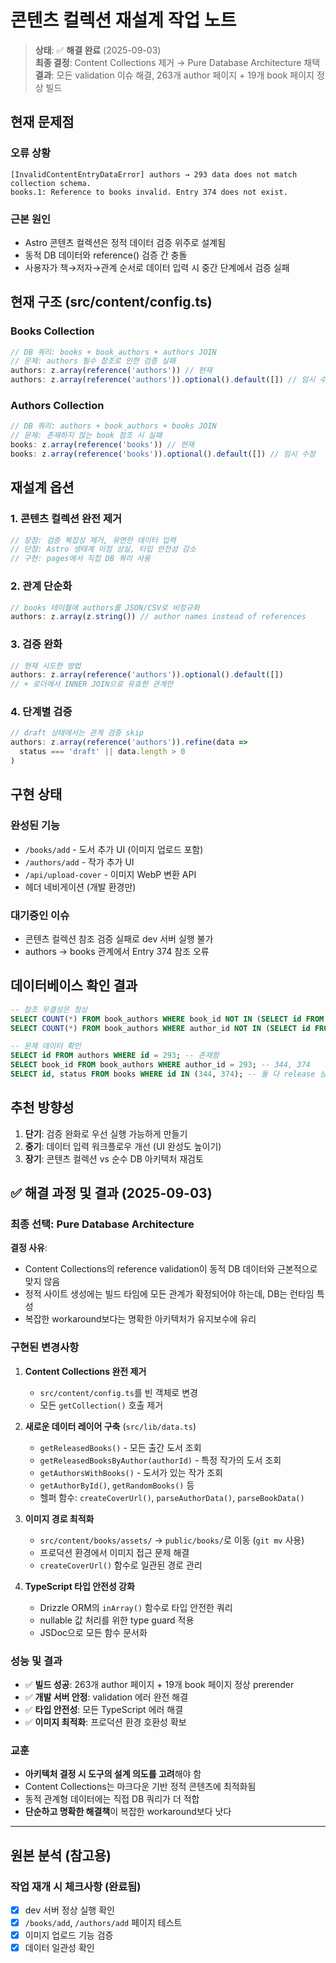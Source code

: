 # 콘텐츠 컬렉션 재설계 작업 노트

> **상태**: ✅ **해결 완료** (2025-09-03)  
> **최종 결정**: Content Collections 제거 → Pure Database Architecture 채택  
> **결과**: 모든 validation 이슈 해결, 263개 author 페이지 + 19개 book 페이지 정상 빌드

## 현재 문제점

### 오류 상황
```
[InvalidContentEntryDataError] authors → 293 data does not match collection schema.
books.1: Reference to books invalid. Entry 374 does not exist.
```

### 근본 원인
- Astro 콘텐츠 컬렉션은 정적 데이터 검증 위주로 설계됨
- 동적 DB 데이터와 reference() 검증 간 충돌
- 사용자가 책→저자→관계 순서로 데이터 입력 시 중간 단계에서 검증 실패

## 현재 구조 (src/content/config.ts)

### Books Collection
```typescript
// DB 쿼리: books + book_authors + authors JOIN
// 문제: authors 필수 참조로 인한 검증 실패
authors: z.array(reference('authors')) // 현재
authors: z.array(reference('authors')).optional().default([]) // 임시 수정
```

### Authors Collection  
```typescript
// DB 쿼리: authors + book_authors + books JOIN
// 문제: 존재하지 않는 book 참조 시 실패
books: z.array(reference('books')) // 현재
books: z.array(reference('books')).optional().default([]) // 임시 수정
```

## 재설계 옵션

### 1. 콘텐츠 컬렉션 완전 제거
```typescript
// 장점: 검증 복잡성 제거, 유연한 데이터 입력
// 단점: Astro 생태계 이점 상실, 타입 안전성 감소
// 구현: pages에서 직접 DB 쿼리 사용
```

### 2. 관계 단순화  
```typescript
// books 테이블에 authors를 JSON/CSV로 비정규화
authors: z.array(z.string()) // author names instead of references
```

### 3. 검증 완화
```typescript
// 현재 시도한 방법
authors: z.array(reference('authors')).optional().default([])
// + 로더에서 INNER JOIN으로 유효한 관계만
```

### 4. 단계별 검증
```typescript
// draft 상태에서는 관계 검증 skip
authors: z.array(reference('authors')).refine(data => 
  status === 'draft' || data.length > 0
)
```

## 구현 상태

### 완성된 기능
- `/books/add` - 도서 추가 UI (이미지 업로드 포함)
- `/authors/add` - 작가 추가 UI
- `/api/upload-cover` - 이미지 WebP 변환 API
- 헤더 네비게이션 (개발 환경만)

### 대기중인 이슈
- 콘텐츠 컬렉션 참조 검증 실패로 dev 서버 실행 불가
- authors → books 관계에서 Entry 374 참조 오류

## 데이터베이스 확인 결과
```sql
-- 참조 무결성은 정상
SELECT COUNT(*) FROM book_authors WHERE book_id NOT IN (SELECT id FROM books); -- 0
SELECT COUNT(*) FROM book_authors WHERE author_id NOT IN (SELECT id FROM authors); -- 0

-- 문제 데이터 확인
SELECT id FROM authors WHERE id = 293; -- 존재함
SELECT book_id FROM book_authors WHERE author_id = 293; -- 344, 374
SELECT id, status FROM books WHERE id IN (344, 374); -- 둘 다 release 상태
```

## 추천 방향성
1. **단기**: 검증 완화로 우선 실행 가능하게 만들기
2. **중기**: 데이터 입력 워크플로우 개선 (UI 완성도 높이기)
3. **장기**: 콘텐츠 컬렉션 vs 순수 DB 아키텍처 재검토

## ✅ 해결 과정 및 결과 (2025-09-03)

### 최종 선택: Pure Database Architecture
**결정 사유**:
- Content Collections의 reference validation이 동적 DB 데이터와 근본적으로 맞지 않음
- 정적 사이트 생성에는 빌드 타임에 모든 관계가 확정되어야 하는데, DB는 런타임 특성
- 복잡한 workaround보다는 명확한 아키텍처가 유지보수에 유리

### 구현된 변경사항
1. **Content Collections 완전 제거**
   - `src/content/config.ts`를 빈 객체로 변경
   - 모든 `getCollection()` 호출 제거

2. **새로운 데이터 레이어 구축** (`src/lib/data.ts`)
   - `getReleasedBooks()` - 모든 출간 도서 조회
   - `getReleasedBooksByAuthor(authorId)` - 특정 작가의 도서 조회
   - `getAuthorsWithBooks()` - 도서가 있는 작가 조회  
   - `getAuthorById()`, `getRandomBooks()` 등
   - 헬퍼 함수: `createCoverUrl()`, `parseAuthorData()`, `parseBookData()`

3. **이미지 경로 최적화**
   - `src/content/books/assets/` → `public/books/`로 이동 (`git mv` 사용)
   - 프로덕션 환경에서 이미지 접근 문제 해결
   - `createCoverUrl()` 함수로 일관된 경로 관리

4. **TypeScript 타입 안전성 강화**
   - Drizzle ORM의 `inArray()` 함수로 타입 안전한 쿼리
   - nullable 값 처리를 위한 type guard 적용
   - JSDoc으로 모든 함수 문서화

### 성능 및 결과
- ✅ **빌드 성공**: 263개 author 페이지 + 19개 book 페이지 정상 prerender
- ✅ **개발 서버 안정**: validation 에러 완전 해결
- ✅ **타입 안전성**: 모든 TypeScript 에러 해결
- ✅ **이미지 최적화**: 프로덕션 환경 호환성 확보

### 교훈
- **아키텍처 결정 시 도구의 설계 의도를 고려**해야 함
- Content Collections는 마크다운 기반 정적 콘텐츠에 최적화됨
- 동적 관계형 데이터에는 직접 DB 쿼리가 더 적합
- **단순하고 명확한 해결책**이 복잡한 workaround보다 낫다

---

## 원본 분석 (참고용)

### 작업 재개 시 체크사항 (완료됨)
- [x] dev 서버 정상 실행 확인
- [x] `/books/add`, `/authors/add` 페이지 테스트  
- [x] 이미지 업로드 기능 검증
- [x] 데이터 일관성 확인